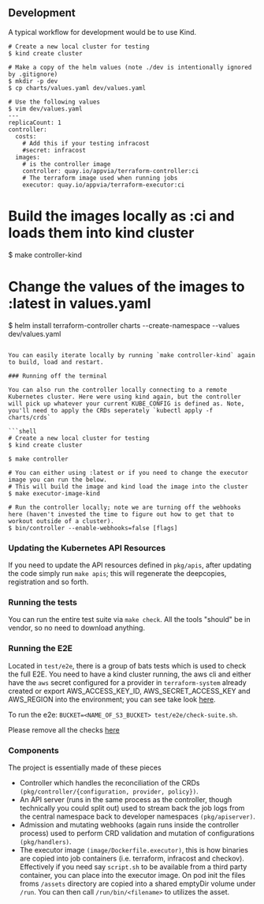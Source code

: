 ## Development

A typical workflow for development would be to use Kind.

```shell
# Create a new local cluster for testing
$ kind create cluster

# Make a copy of the helm values (note ./dev is intentionally ignored by .gitignore)
$ mkdir -p dev
$ cp charts/values.yaml dev/values.yaml

# Use the following values
$ vim dev/values.yaml
---
replicaCount: 1
controller:
  costs:
    # Add this if your testing infracost
    #secret: infracost
  images:
    # is the controller image
    controller: quay.io/appvia/terraform-controller:ci
    # The terraform image used when running jobs
    executor: quay.io/appvia/terraform-executor:ci
```

# Build the images locally as <IMAGE>:ci and loads them into kind cluster
$ make controller-kind

# Change the values of the images to :latest in values.yaml
$ helm install terraform-controller charts --create-namespace --values dev/values.yaml
```

You can easily iterate locally by running `make controller-kind` again to build, load and restart.

### Running off the terminal

You can also run the controller locally connecting to a remote Kubernetes cluster. Here were using kind again, but the controller will pick up whatever your current KUBE_CONFIG is defined as. Note, you'll need to apply the CRDs seperately `kubectl apply -f charts/crds`

```shell
# Create a new local cluster for testing
$ kind create cluster

$ make controller

# You can either using :latest or if you need to change the executor image you can run the below.
# This will build the image and kind load the image into the cluster
$ make executor-image-kind

# Run the controller locally; note we are turning off the webhooks here (haven't invested the time to figure out how to get that to workout outside of a cluster).
$ bin/controller --enable-webhooks=false [flags]
```

### Updating the Kubernetes API Resources

If you need to update the API resources defined in `pkg/apis`, after updating the code simply run `make apis`; this will regenerate the deepcopies, registration and so forth.

### Running the tests

You can run the entire test suite via `make check`. All the tools "should" be in vendor, so no need to download anything.

### Running the E2E

Located in `test/e2e`, there is a group of bats tests which is used to check the full E2E. You need to have a kind cluster running, the aws cli and either have the `aws` secret configured for a provider in `terraform-system` already created or export AWS_ACCESS_KEY_ID, AWS_SECRET_ACCESS_KEY and AWS_REGION into the environment; you can see take look [here](test/e2e/integration/provider.bats).

To run the e2e: `BUCKET=<NAME_OF_S3_BUCKET> test/e2e/check-suite.sh`.

Please remove all the checks [here](e2e/test/integration)

### Components

The project is essentially made of these pieces

* Controller which handles the reconciliation of the CRDs `(pkg/controller/{configuration, provider, policy})`.
* An API server (runs in the same process as the controller, though technically you could split out) used to stream back the job logs from the central namespace back to developer namespaces `(pkg/apiserver)`.
* Admission and mutating webhooks (again runs inside the controller process) used to perform CRD validation and mutation of configurations `(pkg/handlers)`.
* The executor image `(image/Dockerfile.executor)`, this is how binaries are copied into job containers (i.e. terraform, infracost and checkov). Effectively if you need say `script.sh` to be available from a third party container, you can place into the executor image. On pod init the files froms `/assets` directory are copied into a shared emptyDir volume under `/run`. You can then call `/run/bin/<filename>` to utilizes the asset.
